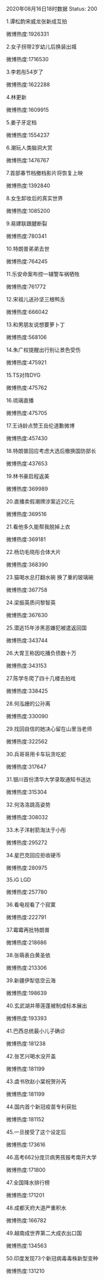 2020年08月16日18时数据
Status: 200

1.谭松韵宋威龙张新成互拍

微博热度:1926331

2.女子拐带2岁幼儿后换装出城

微博热度:1716530

3.李若彤54岁了

微博热度:1622288

4.林更新

微博热度:1609915

5.姜子牙定档

微博热度:1554237

6.潮玩人类脑洞大赏

微博热度:1476767

7.首部春节档撤档影片将恢复上映

微博热度:1392840

8.女生卸妆后的真实世界

微博热度:1085200

9.易建联跟腱断裂

微博热度:780341

10.特朗普弟弟去世

微博热度:764245

11.乐安命案布控一辅警车祸牺牲

微博热度:761772

12.宋祖儿送孙坚三根鸭舌

微博热度:666042

13.和男朋友说想要萝卜丁

微博热度:568106

14.朱广权提醒出行别让景色受伤

微博热度:475921

15.TS对阵DYG

微博热度:475762

16.琉璃直播

微博热度:475705

17.王诗龄点赞王岳伦道歉微博

微博热度:457430

18.特朗普回应考虑大选后撤换国防部长

微博热度:437653

19.林书豪启程返美

微博热度:369989

20.直播卖假潮牌涉案近2亿元

微博热度:369516

21.看他多久能帮我脱掉上衣

微博热度:369181

22.杨玏毛晓彤合体大片

微博热度:368390

23.猫喝水总打翻水碗 换了重的玻璃碗

微博热度:367758

24.梁振英质问黎智英

微博热度:367630

25.潜逃15年涉黑恶嫌犯被遣返回国

微博热度:343744

26.大胃王称因吃播负债数十万

微博热度:343153

27.陈学冬爬了四十几楼去拍戏

微博热度:338425

28.何泓姗的公孙离

微博热度:330090

29.找回自信的她决心留在山里当老师

微博热度:322562

30.兵哥哥用卡车玩贪吃蛇

微博热度:317647

31.银川首份清华大学录取通知书送达

微博热度:315304

32.何洛洛跳高姿势

微博热度:308032

33.木子洋射箭淘汰于小彤

微博热度:295272

34.星巴克回应拒收硬币

微博热度:280975

35.iG LGD

微博热度:257780

36.看电视看了个寂寞

微博热度:222791

37.霉霉再批特朗普

微博热度:218686

38.张萌表白黄圣依

微博热度:213306

39.新疆伊犁低空云海

微博热度:198639

40.玄武湖并蒂莲蓬被制成标本展出

微博热度:193393

41.巴西总统最小儿子确诊

微博热度:181238

42.张艺兴喝水没开盖

微博热度:181199

43.虞书欣赵小棠祝贺孙芮

微博热度:181199

44.国内首个新冠疫苗专利获批

微博热度:181152

45.一旦接受了这个设定后

微博热度:173616

46.高考662分庞贝病男孩报考南开大学

微博热度:171800

47.全国降水排行榜

微博热度:171201

48.成都天府大道严重积水

微博热度:166782

49.越南成世界第二大成衣出口国

微博热度:134563

50.印度发现73个新冠病毒毒株新型变种

微博热度:131210

